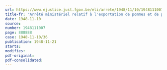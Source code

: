 ```yaml
---
url: https://www.ejustice.just.fgov.be/eli/arrete/1948/11/10/1948111007/justel
title-fr: "Arrêté ministériel relatif à l'exportation de pommes et de poires pour une destination autre que le Grand-duché de Luxembourg"
date: 1948-11-10
source:
number: 1948111007
page: 888888
case: 1948-11-10/36
publication: 1948-11-21
starts:
modifies:
pdf-original:
pdf-consolidated:
---
```


